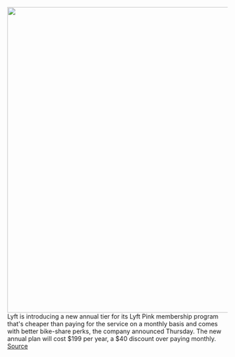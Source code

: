 <img src='https://cdn.vox-cdn.com/thumbor/zXvW_xuHvIKdufI9KCBRyHE51ss=/0x0:2040x1360/1200x800/filters:focal(857x517:1183x843)/cdn.vox-cdn.com/uploads/chorus_image/image/69682303/acastro_180927_1777_lyft_0003.0.jpg' width='700px' /><br/>
Lyft is introducing a new annual tier for its Lyft Pink membership program that's cheaper than paying for the service on a monthly basis and comes with better bike-share perks, the company announced Thursday. The new annual plan will cost $199 per year, a $40 discount over paying monthly.
<a href='https://www.theverge.com/2021/8/5/22610410/lyft-pink-annual-option-plan-bikeshare-benefits'> Source <a/>